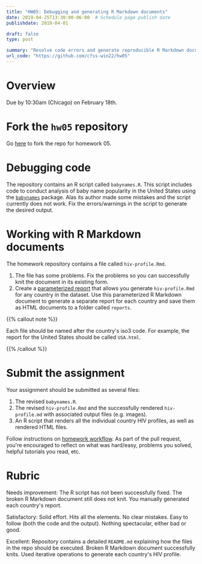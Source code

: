 ```yaml
---
title: "HW05: Debugging and generating R Markdown documents"
date: 2019-04-25T13:30:00-06:00  # Schedule page publish date
publishdate: 2019-04-01

draft: false
type: post

summary: "Resolve code errors and generate reproducible R Markdown documents."
url_code: "https://github.com/cfss-win22/hw05"
---
```




# Overview

Due by 10:30am (Chicago) on February 18th.

# Fork the `hw05` repository

Go [here](https://github.com/cfss-win22/hw05) to fork the repo for homework 05.

# Debugging code

The repository contains an R script called `babynames.R`. This script includes code to conduct analysis of baby name popularity in the United States using the [`babynames`](http://hadley.github.io/babynames/) package. Alas its author made some mistakes and the script currently does not work. Fix the errors/warnings in the script to generate the desired output.

# Working with R Markdown documents

The homework repository contains a file called `hiv-profile.Rmd`.

1. The file has some problems. Fix the problems so you can successfully knit the document in its existing form.
1. Create a [parameterized report](https://r4ds.had.co.nz/r-markdown.html#parameters) that allows you generate `hiv-profile.Rmd` for any country in the dataset. Use this parameterized R Markdown document to generate a separate report for each country and save them as HTML documents to a folder called `reports`.

{{% callout note %}}

Each file should be named after the country's iso3 code. For example, the report for the United States should be called `USA.html`.

{{% /callout %}}

# Submit the assignment

Your assignment should be submitted as several files:

1. The revised `babynames.R`.
1. The revised `hiv-profile.Rmd` and the successfully rendered `hiv-profile.md` with associated output files (e.g. images).
1. An R script that renders all the individual country HIV profiles, as well as rendered HTML files.

Follow instructions on [homework workflow](/faq/homework-guidelines/#homework-workflow). As part of the pull request, you're encouraged to reflect on what was hard/easy, problems you solved, helpful tutorials you read, etc.

# Rubric

Needs improvement: The R script has not been successfully fixed. The broken R Markdown document still does not knit. You manually generated each country's report.

Satisfactory: Solid effort. Hits all the elements. No clear mistakes. Easy to follow (both the code and the output). Nothing spectacular, either bad or good.

Excellent: Repository contains a detailed `README.md` explaining how the files in the repo should be executed. Broken R Markdown document successfully knits. Used iterative operations to generate each country's HIV profile.
